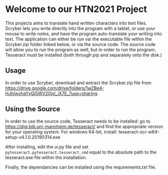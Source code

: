# Welcome to our HTN2021 Project

This projects aims to translate hand written characters into text files. Scryber lets you write directly into the program with a tablet, or use your mouse to write notes, and have the program auto-translate your writing into text. The application can either be run vai the executable file within the Scryber.zip folder linked below, or via the source code. The source code will allow you to run the program as well, but in order to run the program, Tesseract must be installed (both through pip and separately onto the disk.)

## Usage
In order to use Scryber, download and extract the Scryber.zip file from https://drive.google.com/drive/folders/1wZBe4-HJhIwxhaYyQj5WV20jxI_jX7E_?usp=sharing.

## Using the Source
In order to use the source code, Tesseract needs to be installed: go to https://digi.bib.uni-mannheim.de/tesseract/ and find the appropriate version for your operating system.
For windows 64-bit, install: tesseract-ocr-w64-setup-v4.1.0.20190314.exe

After installing, edit the ui.py file and set `pytesseract.pytesseract.tesseract_cmd` equal to the absolute path to the tesseract.exe file within the installation.

Finally, the dependancies can be installed using the requirements.txt file.
